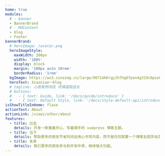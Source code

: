 ```yaml
---
home: true
modules:
  # - banner
  - BannerBrand
  # - MdContent
  - blog
  - Footer
bannerBrand:
  # heroImage: /avatar.png
  heroImageStyle:
    maxWidth: 200px
    width: '100%'
    display: block
    margin: '100px auto 10rem'
    borderRadius: '1rem'
  bgImage: https://wx3.sinaimg.cn/large/007iUkKrgy1h7hg6fpen4g319c0pie8t.gif
  heroText: Xiaoxiao〰blog
  # tagline: 心若有所向往 何惧道阻且长
  # buttons:
  #   - { text: Guide, link: '/docs/guide/introduce' }
  #   - { text: Default Style, link: '/docs/style-default-api/introduce', type: 'plain' }
isShowTitleInHome: flase
actionText: About
actionLink: /views/other/about
features:
  - title: 过去
    details: 开发一款看着开心、写着顺手的 vuepress 博客主题。
  - title: 当下
    details: 帮助更多的朋友节省时间去用心书写内容，而不是仅仅配置一个博客去孤芳自赏。
  - title: 未来
    details: 吸引更多的朋友参与到开发中来，继续强大功能。
---
```


